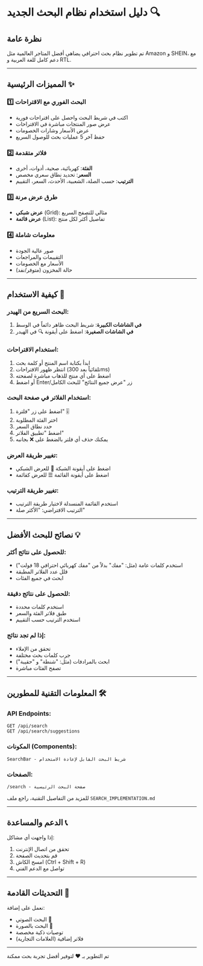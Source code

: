# دليل استخدام نظام البحث الجديد 🔍

## نظرة عامة
تم تطوير نظام بحث احترافي يضاهي أفضل المتاجر العالمية مثل Amazon و SHEIN، مع دعم كامل للغة العربية و RTL.

---

## المميزات الرئيسية ✨

### 1️⃣ البحث الفوري مع الاقتراحات
- اكتب في شريط البحث واحصل على اقتراحات فورية
- عرض صور المنتجات مباشرة في الاقتراحات
- عرض الأسعار وشارات الخصومات
- حفظ آخر 5 عمليات بحث للوصول السريع

### 2️⃣ فلاتر متقدمة
- **الفئة**: كهربائية، صحية، أدوات، أخرى
- **السعر**: تحديد نطاق سعري مخصص
- **الترتيب**: حسب الصلة، الشعبية، الأحدث، السعر، التقييم

### 3️⃣ طرق عرض مرنة
- **عرض شبكي** (Grid): مثالي للتصفح السريع
- **عرض قائمة** (List): تفاصيل أكثر لكل منتج

### 4️⃣ معلومات شاملة
- صور عالية الجودة
- التقييمات والمراجعات
- الأسعار مع الخصومات
- حالة المخزون (متوفر/نفد)

---

## كيفية الاستخدام 📖

### البحث السريع من الهيدر:
1. **في الشاشات الكبيرة**: شريط البحث ظاهر دائماً في الوسط
2. **في الشاشات الصغيرة**: اضغط على أيقونة 🔍 في الهيدر

### استخدام الاقتراحات:
1. ابدأ بكتابة اسم المنتج أو كلمة بحث
2. انتظر ظهور الاقتراحات (تلقائياً بعد 300ms)
3. اضغط على أي منتج للذهاب مباشرة لصفحته
4. أو اضغط Enter/زر "عرض جميع النتائج" للبحث الكامل

### استخدام الفلاتر في صفحة البحث:
1. اضغط على زر "فلترة" 🎚️
2. اختر الفئة المطلوبة
3. حدد نطاق السعر
4. اضغط "تطبيق الفلاتر"
5. يمكنك حذف أي فلتر بالضغط على ❌ بجانبه

### تغيير طريقة العرض:
- اضغط على أيقونة الشبكة 🔲 للعرض الشبكي
- اضغط على أيقونة القائمة ☰ للعرض كقائمة

### تغيير طريقة الترتيب:
- استخدم القائمة المنسدلة لاختيار طريقة الترتيب
- الترتيب الافتراضي: "الأكثر صلة"

---

## نصائح للبحث الأفضل 💡

### للحصول على نتائج أكثر:
- استخدم كلمات عامة (مثل: "مفك" بدلاً من "مفك كهربائي احترافي 18 فولت")
- قلل عدد الفلاتر المطبقة
- ابحث في جميع الفئات

### للحصول على نتائج دقيقة:
- استخدم كلمات محددة
- طبق فلاتر الفئة والسعر
- استخدم الترتيب حسب التقييم

### إذا لم تجد نتائج:
- تحقق من الإملاء
- جرب كلمات بحث مختلفة
- ابحث بالمرادفات (مثل: "شنطة" و "حقيبة")
- تصفح الفئات مباشرة

---

## المعلومات التقنية للمطورين 🛠️

### API Endpoints:
```
GET /api/search
GET /api/search/suggestions
```

### المكونات (Components):
```
SearchBar - شريط البحث القابل لإعادة الاستخدام
```

### الصفحات:
```
/search - صفحة البحث الرئيسية
```

للمزيد من التفاصيل التقنية، راجع ملف `SEARCH_IMPLEMENTATION.md`

---

## الدعم والمساعدة 📞

إذا واجهت أي مشاكل:
1. تحقق من اتصال الإنترنت
2. قم بتحديث الصفحة
3. امسح الكاش (Ctrl + Shift + R)
4. تواصل مع الدعم الفني

---

## التحديثات القادمة 🚀

نعمل على إضافة:
- البحث الصوتي 🎤
- البحث بالصورة 📸
- توصيات ذكية مخصصة
- فلاتر إضافية (العلامات التجارية)

---

تم التطوير بـ ❤️ لتوفير أفضل تجربة بحث ممكنة
